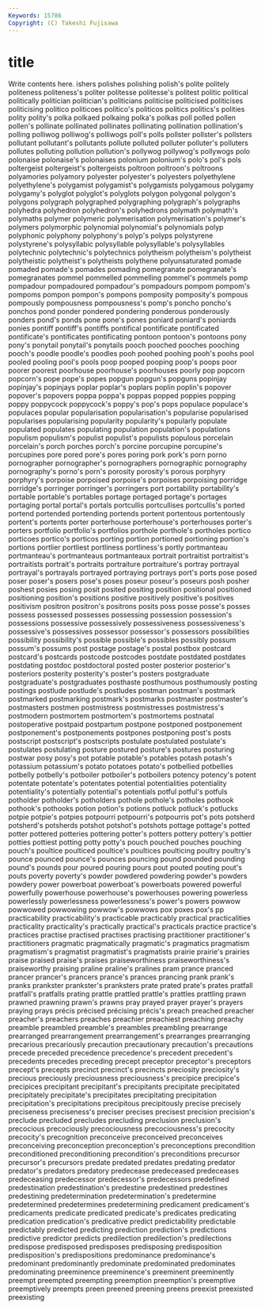 ```yaml
---
Keywords: 15786 
Copyright: (C) Takeshi Fujisawa
---
```


# title

Write contents here.
ishers polishes polishing
polish's polite politely politeness politeness's politer politesse politesse's politest politic
political politically politician politician's politicians politicise politicised politicises politicising politico
politicoes politico's politicos politics politics's polities polity polity's polka polkaed
polkaing polka's polkas poll polled pollen pollen's pollinate pollinated pollinates
pollinating pollination pollination's polling polliwog polliwog's polliwogs poll's polls pollster
pollster's pollsters pollutant pollutant's pollutants pollute polluted polluter polluter's polluters
pollutes polluting pollution pollution's pollywog pollywog's pollywogs polo polonaise polonaise's
polonaises polonium polonium's polo's pol's pols poltergeist poltergeist's poltergeists poltroon
poltroon's poltroons polyamories polyamory polyester polyester's polyesters polyethylene polyethylene's polygamist
polygamist's polygamists polygamous polygamy polygamy's polyglot polyglot's polyglots polygon polygonal
polygon's polygons polygraph polygraphed polygraphing polygraph's polygraphs polyhedra polyhedron polyhedron's
polyhedrons polymath polymath's polymaths polymer polymeric polymerisation polymerisation's polymer's polymers
polymorphic polynomial polynomial's polynomials polyp polyphonic polyphony polyphony's polyp's polyps
polystyrene polystyrene's polysyllabic polysyllable polysyllable's polysyllables polytechnic polytechnic's polytechnics polytheism
polytheism's polytheist polytheistic polytheist's polytheists polythene polyunsaturated pomade pomaded pomade's
pomades pomading pomegranate pomegranate's pomegranates pommel pommelled pommelling pommel's pommels
pomp pompadour pompadoured pompadour's pompadours pompom pompom's pompoms pompon pompon's
pompons pomposity pomposity's pompous pompously pompousness pompousness's pomp's poncho poncho's
ponchos pond ponder pondered pondering ponderous ponderously ponders pond's ponds
pone pone's pones poniard poniard's poniards ponies pontiff pontiff's pontiffs
pontifical pontificate pontificated pontificate's pontificates pontificating pontoon pontoon's pontoons pony
pony's ponytail ponytail's ponytails pooch pooched pooches pooching pooch's poodle
poodle's poodles pooh poohed poohing pooh's poohs pool pooled pooling
pool's pools poop pooped pooping poop's poops poor poorer poorest
poorhouse poorhouse's poorhouses poorly pop popcorn popcorn's pope pope's popes
popgun popgun's popguns popinjay popinjay's popinjays poplar poplar's poplars poplin
poplin's popover popover's popovers poppa poppa's poppas popped poppies popping
poppy poppycock poppycock's poppy's pop's pops populace populace's populaces popular
popularisation popularisation's popularise popularised popularises popularising popularity popularity's popularly populate
populated populates populating population population's populations populism populism's populist populist's
populists populous porcelain porcelain's porch porches porch's porcine porcupine porcupine's
porcupines pore pored pore's pores poring pork pork's porn porno
pornographer pornographer's pornographers pornographic pornography pornography's porno's porn's porosity porosity's
porous porphyry porphyry's porpoise porpoised porpoise's porpoises porpoising porridge porridge's
porringer porringer's porringers port portability portability's portable portable's portables portage
portaged portage's portages portaging portal portal's portals portcullis portcullises portcullis's
ported portend portended portending portends portent portentous portentously portent's portents
porter porterhouse porterhouse's porterhouses porter's porters portfolio portfolio's portfolios porthole
porthole's portholes portico porticoes portico's porticos porting portion portioned portioning
portion's portions portlier portliest portliness portliness's portly portmanteau portmanteau's portmanteaus
portmanteaux portrait portraitist portraitist's portraitists portrait's portraits portraiture portraiture's portray
portrayal portrayal's portrayals portrayed portraying portrays port's ports pose posed
poser poser's posers pose's poses poseur poseur's poseurs posh posher
poshest posies posing posit posited positing position positional positioned positioning
position's positions positive positively positive's positives positivism positron positron's positrons
posits poss posse posse's posses possess possessed possesses possessing possession
possession's possessions possessive possessively possessiveness possessiveness's possessive's possessives possessor possessor's
possessors possibilities possibility possibility's possible possible's possibles possibly possum possum's
possums post postage postage's postal postbox postcard postcard's postcards postcode
postcodes postdate postdated postdates postdating postdoc postdoctoral posted poster posterior
posterior's posteriors posterity posterity's poster's posters postgraduate postgraduate's postgraduates posthaste
posthumous posthumously posting postings postlude postlude's postludes postman postman's postmark
postmarked postmarking postmark's postmarks postmaster postmaster's postmasters postmen postmistress postmistresses
postmistress's postmodern postmortem postmortem's postmortems postnatal postoperative postpaid postpartum postpone
postponed postponement postponement's postponements postpones postponing post's posts postscript postscript's
postscripts postulate postulated postulate's postulates postulating posture postured posture's postures
posturing postwar posy posy's pot potable potable's potables potash potash's
potassium potassium's potato potatoes potato's potbellied potbellies potbelly potbelly's potboiler
potboiler's potboilers potency potency's potent potentate potentate's potentates potential potentialities
potentiality potentiality's potentially potential's potentials potful potful's potfuls potholder potholder's
potholders pothole pothole's potholes pothook pothook's pothooks potion potion's potions
potluck potluck's potlucks potpie potpie's potpies potpourri potpourri's potpourris pot's
pots potsherd potsherd's potsherds potshot potshot's potshots pottage pottage's potted
potter pottered potteries pottering potter's potters pottery pottery's pottier potties
pottiest potting potty potty's pouch pouched pouches pouching pouch's poultice
poulticed poultice's poultices poulticing poultry poultry's pounce pounced pounce's pounces
pouncing pound pounded pounding pound's pounds pour poured pouring pours
pout pouted pouting pout's pouts poverty poverty's powder powdered powdering
powder's powders powdery power powerboat powerboat's powerboats powered powerful powerfully
powerhouse powerhouse's powerhouses powering powerless powerlessly powerlessness powerlessness's power's powers
powwow powwowed powwowing powwow's powwows pox poxes pox's pp practicability
practicability's practicable practicably practical practicalities practicality practicality's practically practical's practicals
practice practice's practices practise practised practises practising practitioner practitioner's practitioners
pragmatic pragmatically pragmatic's pragmatics pragmatism pragmatism's pragmatist pragmatist's pragmatists prairie
prairie's prairies praise praised praise's praises praiseworthiness praiseworthiness's praiseworthy praising
praline praline's pralines pram prance pranced prancer prancer's prancers prance's
prances prancing prank prank's pranks prankster prankster's pranksters prate prated
prate's prates pratfall pratfall's pratfalls prating prattle prattled prattle's prattles
prattling prawn prawned prawning prawn's prawns pray prayed prayer prayer's
prayers praying prays précis précised précising précis's preach preached preacher
preacher's preachers preaches preachier preachiest preaching preachy preamble preambled preamble's
preambles preambling prearrange prearranged prearrangement prearrangement's prearranges prearranging precarious precariously
precaution precautionary precaution's precautions precede preceded precedence precedence's precedent precedent's
precedents precedes preceding precept preceptor preceptor's preceptors precept's precepts precinct
precinct's precincts preciosity preciosity's precious preciously preciousness preciousness's precipice precipice's
precipices precipitant precipitant's precipitants precipitate precipitated precipitately precipitate's precipitates precipitating
precipitation precipitation's precipitations precipitous precipitously precise precisely preciseness preciseness's preciser
precises precisest precision precision's preclude precluded precludes precluding preclusion preclusion's
precocious precociously precociousness precociousness's precocity precocity's precognition preconceive preconceived preconceives
preconceiving preconception preconception's preconceptions precondition preconditioned preconditioning precondition's preconditions precursor
precursor's precursors predate predated predates predating predator predator's predators predatory
predecease predeceased predeceases predeceasing predecessor predecessor's predecessors predefined predestination predestination's
predestine predestined predestines predestining predetermination predetermination's predetermine predetermined predetermines predetermining
predicament predicament's predicaments predicate predicated predicate's predicates predicating predication predication's
predicative predict predictability predictable predictably predicted predicting prediction prediction's predictions
predictive predictor predicts predilection predilection's predilections predispose predisposed predisposes predisposing
predisposition predisposition's predispositions predominance predominance's predominant predominantly predominate predominated predominates
predominating preeminence preeminence's preeminent preeminently preempt preempted preempting preemption preemption's
preemptive preemptively preempts preen preened preening preens preexist preexisted preexisting
